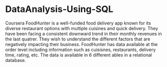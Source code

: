 # DataAnalysis-Using-SQL
Coursera 
FoodHunter is a well-funded food delivery app known for its diverse restaurant options with multiple cuisines and quick delivery.
They have been facing a consistent downward trend in their monthly revenues in the last quatrer.
They wish to understand the different factors that are negatively impacting their business.
FoodHunter has data available at the order level including information such as cuisisnes, restaurants, delivery time, rating, etc.
The data is available in 6 different ables in a relational database.
